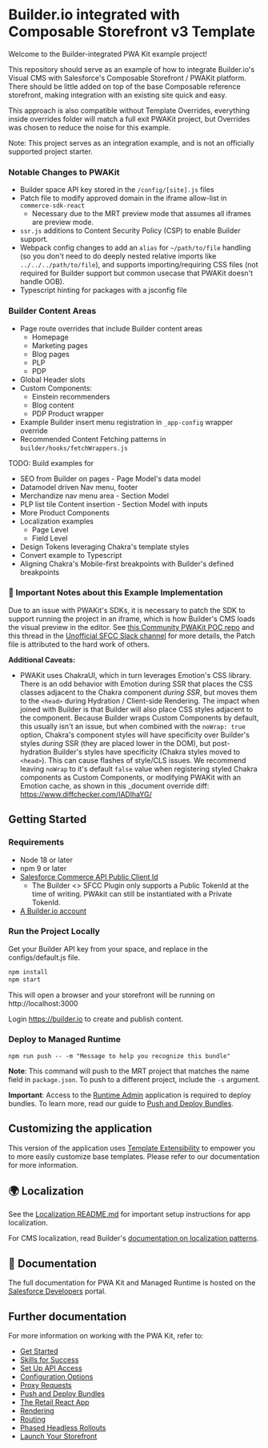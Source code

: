 # Builder.io integrated with Composable Storefront v3 Template 

Welcome to the Builder-integrated PWA Kit example project! 

This repository should serve as an example of how to integrate Builder.io's Visual CMS with Salesforce's Composable Storefront / PWAKit platform. There should be little added on top of the base Composable reference storefront, making integration with an existing site quick and easy.

This approach is also compatible without Template Overrides, everything inside overrides folder will match a full exit PWAKit project, but Overrides was chosen to reduce the noise for this example.

Note: This project serves as an integration example, and is not an officially supported project starter.


### Notable Changes to PWAKit
-  Builder space API key stored in the `/config/[site].js` files
-  Patch file to modify approved domain in the iframe allow-list in `commerce-sdk-react`
   -  Necessary due to the MRT preview mode that assumes all iframes are preview mode.
-  `ssr.js` additions to Content Security Policy (CSP) to enable Builder support.
-  Webpack config changes to add an `alias` for `~/path/to/file` handling (so you don't need to do deeply nested relative imports like `../../../path/to/file`), and supports importing/requiring CSS files (not required for Builder support but common usecase that PWAKit doesn't handle OOB).
- Typescript hinting for packages with a jsconfig file

### Builder Content Areas
-  Page route overrides that include Builder content areas
   -  Homepage
   -  Marketing pages
   -  Blog pages
   -  PLP
   -  PDP
-  Global Header slots
-  Custom Components:
   -  Einstein recommenders
   -  Blog content
   -  PDP Product wrapper
-  Example Builder insert menu registration in `_app-config` wrapper override
-  Recommended Content Fetching patterns in `builder/hooks/fetchWrappers.js`

TODO: Build examples for
- SEO from Builder on pages - Page Model's data model
- Datamodel driven Nav menu, footer
- Merchandize nav menu area - Section Model
- PLP list tile Content insertion - Section Model with inputs
- More Product Components
- Localization examples
  - Page Level
  - Field Level
- Design Tokens leveraging Chakra's template styles 
- Convert example to Typescript
- Aligning Chakra's Mobile-first breakpoints with Builder's defined breakpoints

### 🚨 Important Notes about this Example Implementation

Due to an issue with PWAKit's SDKs, it is necessary to patch the SDK to support running the project in an iframe, which is how Builder's CMS loads the visual preview in the editor. See [this Community PWAKit POC repo](https://github.com/SalesforceCommerceCloud/composable-storefront-pocs/tree/main) and this thread in the [Unofficial SFCC Slack channel](https://sfcc-unofficial.slack.com/archives/C02KUCHDEKH/p1717452731269259) for more details, the Patch file is attributed to the hard work of others.

**Additional Caveats:**
- PWAKit uses ChakraUI, which in turn leverages Emotion's CSS library. There is an odd behavior with Emotion during SSR that places the CSS classes adjacent to the Chakra component *during SSR*, but moves them to the `<head>` during Hydration / Client-side Rendering. The impact when joined with Builder is that Builder will also place CSS styles adjacent to the component. Because Builder wraps Custom Components by default, this usually isn't an issue, but when combined with the `noWrap: true` option, Chakra's component styles will have specificity over Builder's styles *during* SSR (they are placed lower in the DOM), but post-hydration Builder's styles have specificity (Chakra styles moved to `<head>`). This can cause flashes of style/CLS issues. We recommend leaving `noWrap` to it's default `false` value when registering styled Chakra components as Custom Components, or modifying PWAKit with an Emotion cache, as shown in this _document override diff: https://www.diffchecker.com/IADlhaYG/

## Getting Started

### Requirements

- Node 18 or later
- npm 9 or later
- [Salesforce Commerce API Public Client Id](https://developer.salesforce.com/docs/commerce/pwa-kit-managed-runtime/guide/setting-up-api-access.html)
  - The Builder <> SFCC Plugin only supports a Public TokenId at the time of writing. PWAkit can still be instantiated with a Private TokenId.
- [A Builder.io account](https://builder.io/signup)

### Run the Project Locally
Get your Builder API key from your space, and replace in the configs/default.js file.

```bash
npm install
npm start
```

This will open a browser and your storefront will be running on http://localhost:3000

Login https://builder.io to create and publish content. 


### Deploy to Managed Runtime

```
npm run push -- -m "Message to help you recognize this bundle"
```

**Note**: This command will push to the MRT project that matches the name field in `package.json`. To push to a different project, include the `-s` argument.

**Important**: Access to the [Runtime Admin](https://runtime.commercecloud.com/) application is required to deploy bundles. To learn more, read our guide to [Push and Deploy Bundles](https://developer.salesforce.com/docs/commerce/pwa-kit-managed-runtime/guide/pushing-and-deploying-bundles.html).

## Customizing the application

This version of the application uses [Template Extensibility](https://developer.salesforce.com/docs/commerce/pwa-kit-managed-runtime/guide/template-extensibility.html) to empower you to more easily customize base templates. Please refer to our documentation for more information.

## 🌍 Localization

See the [Localization README.md](./packages/template-retail-react-app/translations/README.md) for important setup instructions for app localization.

For CMS localization, read Builder's [documentation on localization patterns](https://www.builder.io/c/docs/localization-intro).

## 📖 Documentation

The full documentation for PWA Kit and Managed Runtime is hosted on the [Salesforce Developers](https://developer.salesforce.com/docs/commerce/pwa-kit-managed-runtime/overview) portal.

## Further documentation

For more information on working with the PWA Kit, refer to:

-   [Get Started](https://developer.salesforce.com/docs/commerce/pwa-kit-managed-runtime/guide/getting-started.html)
-   [Skills for Success](https://developer.salesforce.com/docs/commerce/pwa-kit-managed-runtime/guide/skills-for-success.html)
-   [Set Up API Access](https://developer.salesforce.com/docs/commerce/pwa-kit-managed-runtime/guide/setting-up-api-access.html)
-   [Configuration Options](https://developer.salesforce.com/docs/commerce/pwa-kit-managed-runtime/guide/configuration-options.html)
-   [Proxy Requests](https://developer.salesforce.com/docs/commerce/pwa-kit-managed-runtime/guide/proxying-requests.html)
-   [Push and Deploy Bundles](https://developer.salesforce.com/docs/commerce/pwa-kit-managed-runtime/guide/pushing-and-deploying-bundles.html)
-   [The Retail React App](https://developer.salesforce.com/docs/commerce/pwa-kit-managed-runtime/guide/retail-react-app.html)
-   [Rendering](https://developer.salesforce.com/docs/commerce/pwa-kit-managed-runtime/guide/rendering.html)
-   [Routing](https://developer.salesforce.com/docs/commerce/pwa-kit-managed-runtime/guide/routing.html)
-   [Phased Headless Rollouts](https://developer.salesforce.com/docs/commerce/pwa-kit-managed-runtime/guide/phased-headless-rollouts.html)
-   [Launch Your Storefront](https://developer.salesforce.com/docs/commerce/pwa-kit-managed-runtime/guide/launching-your-storefront.html)
